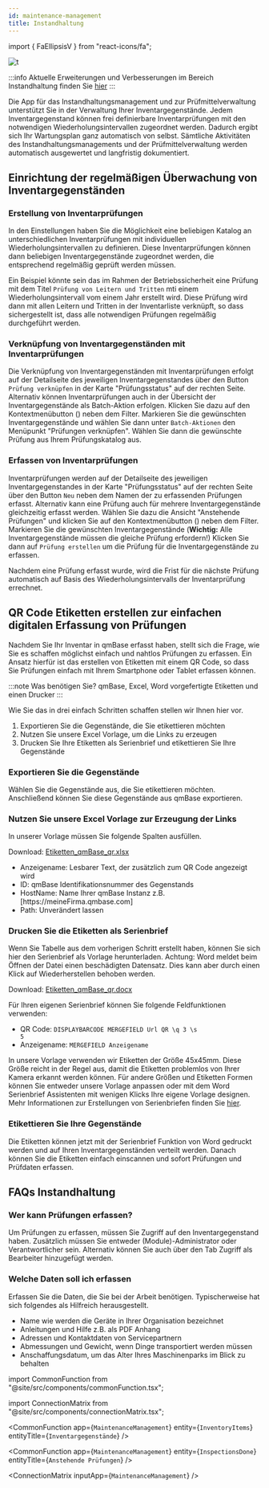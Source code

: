 ```yaml
---
id: maintenance-management
title: Instandhaltung
---
```


import {
FaEllipsisV
} from "react-icons/fa";

![t](https://caqadmin.blob.core.windows.net/public-screenshots/All%20Integration%20Specs/MaintenanceManagement.png)

:::info Aktuelle Erweiterungen und Verbesserungen im Bereich Instandhaltung finden Sie [hier](/blog/tags/instandhaltung)
:::

Die App für das Instandhaltungsmanagement und zur Prüfmittelverwaltung unterstützt Sie in der Verwaltung Ihrer Inventargegenstände.
Jedem Inventargegenstand können frei definierbare Inventarprüfungen mit den notwendigen Wiederholungsintervallen zugeordnet werden. Dadurch ergibt sich Ihr Wartungsplan ganz automatisch von selbst.
Sämtliche Aktivitäten des Instandhaltungsmanagements und der Prüfmittelverwaltung werden automatisch ausgewertet und langfristig dokumentiert.

## Einrichtung der regelmäßigen Überwachung von Inventargegenständen 
### Erstellung von Inventarprüfungen
In den Einstellungen haben Sie die Möglichkeit eine beliebigen Katalog an unterschiedlichen Inventarprüfungen mit individuellen Wiederholungsintervallen zu definieren. Diese Inventarprüfungen können dann beliebigen Inventargegenstände zugeordnet werden, die entsprechend regelmäßig geprüft werden müssen.   

Ein Beispiel könnte sein das im Rahmen der Betriebssicherheit eine Prüfung mit dem Titel <code>Prüfung von Leitern und Tritten</code> mti einem Wiederholungsintervall vom einem Jahr erstellt wird. Diese Prüfung wird dann mit allen Leitern und Tritten in der Inventarliste verknüpft, so dass sichergestellt ist, dass alle notwendigen Prüfungen regelmäßig durchgeführt werden.

### Verknüpfung von Inventargegenständen mit Inventarprüfungen
Die Verknüpfung von Inventargegenständen mit Inventarprüfungen erfolgt auf der Detailseite des jeweiligen Inventargegenstandes über den Button <code>Prüfung verknüpfen</code> in der Karte "Prüfungsstatus" auf der rechten Seite. Alternativ können Inventarprüfungen auch in der Übersicht der Inventargegenstände als Batch-Aktion erfolgen. Klicken Sie dazu auf den Kontextmenübutton (<FaEllipsisV />) neben dem Filter. Markieren Sie die gewünschten Inventargegenstände und wählen Sie dann unter <code>Batch-Aktionen</code> den Menüpunkt "Prüfungen verknüpfen". Wählen Sie dann die gewünschte Prüfung aus Ihrem Prüfungskatalog aus. 

### Erfassen von Inventarprüfungen
Inventarprüfungen werden auf der Detailseite des jeweiligen Inventargegenstandes in der Karte "Prüfungsstatus" auf der rechten Seite über den Button <code>Neu</code> neben dem Namen der zu erfassenden Prüfungen erfasst. Alternativ kann eine Prüfung auch für mehrere Inventargegenstände gleichzeitig erfasst werden. Wählen Sie dazu die Ansicht "Anstehende Prüfungen" und klicken Sie auf den Kontextmenübutton (<FaEllipsisV />) neben dem Filter. Markieren Sie die gewünschten Inventargegenstände (**Wichtig:** Alle Inventargegenstände müssen die gleiche Prüfung erfordern!) Klicken Sie dann auf <code>Prüfung erstellen</code> um die Prüfung für die Inventargegenstände zu erfassen. 

Nachdem eine Prüfung erfasst wurde, wird die Frist für die nächste Prüfung automatisch auf Basis des Wiederholungsintervalls der Inventarprüfung errechnet. 

## QR Code Etiketten erstellen zur einfachen digitalen Erfassung von Prüfungen

Nachdem Sie Ihr Inventar in qmBase erfasst haben, stellt sich die Frage, wie Sie es schaffen möglichst einfach und nahtlos Prüfungen zu erfassen.
Ein Ansatz hierfür ist das erstellen von Etiketten mit einem QR Code, so dass Sie Prüfungen einfach mit Ihrem Smartphone oder Tablet erfassen können.

:::note Was benötigen Sie?
qmBase, Excel, Word vorgefertigte Etiketten und einen Drucker
:::

Wie Sie das in drei einfach Schritten schaffen stellen wir Ihnen hier vor.

1. Exportieren Sie die Gegenstände, die Sie etikettieren möchten
2. Nutzen Sie unsere Excel Vorlage, um die Links zu erzeugen
3. Drucken Sie Ihre Etiketten als Serienbrief und etikettieren Sie Ihre Gegenstände

### Exportieren Sie die Gegenstände

Wählen Sie die Gegenstände aus, die Sie etikettieren möchten. Anschließend können Sie diese Gegenstände aus qmBase exportieren.

### Nutzen Sie unsere Excel Vorlage zur Erzeugung der Links

In unserer Vorlage müssen Sie folgende Spalten ausfüllen.

Download: [Etiketten_qmBase_qr.xlsx](./../assets/Etiketten_qmBase_qr.xlsx)

- Anzeigename: Lesbarer Text, der zusätzlich zum QR Code angezeigt wird
- ID: qmBase Identifikationsnummer des Gegenstands
- HostName: Name Ihrer qmBase Instanz z.B. [https:\/\/meineFirma.qmbase.com]
- Path: Unverändert lassen

### Drucken Sie die Etiketten als Serienbrief

Wenn Sie Tabelle aus dem vorherigen Schritt erstellt haben, können Sie sich hier den Serienbrief als Vorlage herunterladen. Achtung: Word meldet beim Öffnen der Datei einen beschädigten Datensatz.
Dies kann aber durch einen Klick auf Wiederherstellen behoben werden.

Download: [Etiketten_qmBase_qr.docx](./../assets/Etiketten_qmBase_qr.docx)

Für Ihren eigenen Serienbrief können Sie folgende Feldfunktionen verwenden:

- QR Code: <code>DISPLAYBARCODE MERGEFIELD Url QR \q 3 \s 5</code>
- Anzeigename: <code>MERGEFIELD Anzeigename</code>

In unsere Vorlage verwenden wir Etiketten der Größe 45x45mm. Diese Größe reicht in der Regel aus, damit die Etiketten problemlos von Ihrer Kamera erkannt werden können.
Für andere Größen und Etiketten Formen können Sie entweder unsere Vorlage anpassen oder mit dem Word Serienbrief Assistenten mit wenigen Klicks Ihre eigene Vorlage designen.
Mehr Informationen zur Erstellungen von Serienbriefen finden Sie [hier](https://www.google.de/search?q=office+serienbrief+erstellen).

### Etikettieren Sie Ihre Gegenstände

Die Etiketten können jetzt mit der Serienbrief Funktion von Word gedruckt werden und auf Ihren Inventargegenständen verteilt werden. Danach können Sie die Etiketten einfach einscannen und sofort Prüfungen und Prüfdaten erfassen.

## FAQs Instandhaltung

### Wer kann Prüfungen erfassen?

Um Prüfungen zu erfassen, müssen Sie Zugriff auf den Inventargegenstand haben. Zusätzlich müssen Sie entweder (Module)-Administrator oder Verantwortlicher sein.
Alternativ können Sie auch über den Tab Zugriff als Bearbeiter hinzugefügt werden.

### Welche Daten soll ich erfassen

Erfassen Sie die Daten, die Sie bei der Arbeit benötigen. Typischerweise hat sich folgendes als Hilfreich herausgestellt.

- Name wie werden die Geräte in Ihrer Organisation bezeichnet
- Anleitungen und Hilfe z.B. als PDF Anhang
- Adressen und Kontaktdaten von Servicepartnern
- Abmessungen und Gewicht, wenn Dinge transportiert werden müssen
- Anschaffungsdatum, um das Alter Ihres Maschinenparks im Blick zu behalten

<!-- Custom component -->

import CommonFunction from "@site/src/components/commonFunction.tsx";

import ConnectionMatrix from "@site/src/components/connectionMatrix.tsx";

<CommonFunction
app={`MaintenanceManagement`}
entity={`InventoryItems`}
entityTitle={`Inventargegenstände`}
/>

<CommonFunction
app={`MaintenanceManagement`}
entity={`InspectionsDone`}
entityTitle={`Anstehende Prüfungen`}
/>

<ConnectionMatrix inputApp={`MaintenanceManagement`} />
